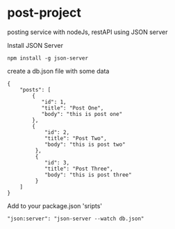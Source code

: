 # post-project
posting service with nodeJs, restAPI using JSON server

Install JSON Server

``` npm install -g json-server ```

create a db.json file with some data
```
{
    "posts": [
        {
           "id": 1,
           "title": "Post One",
           "body": "this is post one" 
        },
        {
            "id": 2,
            "title": "Post Two",
            "body": "this is post two" 
         },
         {
            "id": 3,
            "title": "Post Three",
            "body": "this is post three" 
         }
    ]
}
```

Add to your package.json 'sripts' 
```
"json:server": "json-server --watch db.json"
```
